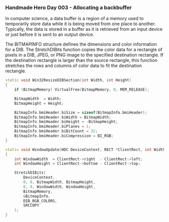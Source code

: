 ### Handmade Hero Day 003 - Allocating a backbuffer

In computer science, a data buffer is a region of a memory used to temporarily store data while it is being moved from one place to another. Typically, the data is stored in a buffer as it is retrieved from an input device or just before it is sent to an output device.

The BITMAPINFO structure defines the dimensions and color information for a DIB.
The StretchDIBits function copies the color data for a rectangle of pixels in a DIB, JPEG, or PNG image to the specified destination rectangle. If the destination rectangle is larger than the source rectangle, this function stretches the rows and columns of color data to fit the destination rectangle.
```cpp
static void Win32ResizeDIBSection(int Width, int Height)
{
    if (BitmapMemory) VirtualFree(BitmapMemory, 0, MEM_RELEASE);

    BitmapWidth  = Width;
    BitmapHeight = Height;

    BitmapInfo.bmiHeader.biSize = sizeof(BitmapInfo.bmiHeader);
    BitmapInfo.bmiHeader.biWidth = BitmapWidth;
    BitmapInfo.bmiHeader.biHeight = -BitmapHeight;
    BitmapInfo.bmiHeader.biPlanes = 1;
    BitmapInfo.bmiHeader.biBitCount = 32;
    BitmapInfo.bmiHeader.biCompression = BI_RGB;
}
```

```cpp
static void WindowUpdate(HDC DeviceContext, RECT *ClientRect, int Width, int Height)
{
    int WindowWidth  = ClientRect->right  - ClientRect->left;
    int WindowHeight = ClientRect->bottom - ClientRect->top;

    StretchDIBits(
        DeviceContext,
        0, 0, BitmapWidth, BitmapHeight,
        0, 0, WindowWidth, WindowHeight,
        BitmapMemory,
        &BitmapInfo,
        DIB_RGB_COLORS,
        SRCCOPY
    );
}
```